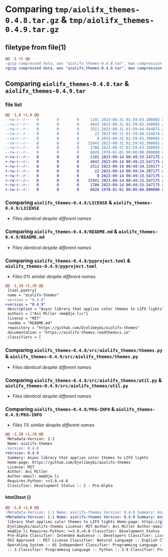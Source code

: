 # Comparing `tmp/aiolifx_themes-0.4.8.tar.gz` & `tmp/aiolifx_themes-0.4.9.tar.gz`

## filetype from file(1)

```diff
@@ -1 +1 @@
-gzip compressed data, was "aiolifx_themes-0.4.8.tar", max compression
+gzip compressed data, was "aiolifx_themes-0.4.9.tar", max compression
```

## Comparing `aiolifx_themes-0.4.8.tar` & `aiolifx_themes-0.4.9.tar`

### file list

```diff
@@ -1,8 +1,8 @@
--rw-r--r--   0        0        0     1101 2023-08-31 01:59:43.300865 aiolifx_themes-0.4.8/LICENSE
--rw-r--r--   0        0        0     4643 2023-08-31 01:59:43.300865 aiolifx_themes-0.4.8/README.md
--rw-r--r--   0        0        0     2511 2023-08-31 01:59:44.564875 aiolifx_themes-0.4.8/pyproject.toml
--rw-r--r--   0        0        0       22 2023-08-31 01:59:44.524874 aiolifx_themes-0.4.8/src/aiolifx_themes/__init__.py
--rw-r--r--   0        0        0        0 2023-08-31 01:59:43.300865 aiolifx_themes-0.4.8/src/aiolifx_themes/py.typed
--rw-r--r--   0        0        0    32941 2023-08-31 01:59:43.300865 aiolifx_themes-0.4.8/src/aiolifx_themes/themes.py
--rw-r--r--   0        0        0     1708 2023-08-31 01:59:43.300865 aiolifx_themes-0.4.8/src/aiolifx_themes/util.py
--rw-r--r--   0        0        0     6026 1970-01-01 00:00:00.000000 aiolifx_themes-0.4.8/PKG-INFO
+-rw-r--r--   0        0        0     1101 2023-09-14 00:49:33.547175 aiolifx_themes-0.4.9/LICENSE
+-rw-r--r--   0        0        0     4643 2023-09-14 00:49:33.547175 aiolifx_themes-0.4.9/README.md
+-rw-r--r--   0        0        0     2511 2023-09-14 00:49:34.339177 aiolifx_themes-0.4.9/pyproject.toml
+-rw-r--r--   0        0        0       22 2023-09-14 00:49:34.307177 aiolifx_themes-0.4.9/src/aiolifx_themes/__init__.py
+-rw-r--r--   0        0        0        0 2023-09-14 00:49:33.547175 aiolifx_themes-0.4.9/src/aiolifx_themes/py.typed
+-rw-r--r--   0        0        0    32941 2023-09-14 00:49:33.547175 aiolifx_themes-0.4.9/src/aiolifx_themes/themes.py
+-rw-r--r--   0        0        0     1708 2023-09-14 00:49:33.547175 aiolifx_themes-0.4.9/src/aiolifx_themes/util.py
+-rw-r--r--   0        0        0     6026 1970-01-01 00:00:00.000000 aiolifx_themes-0.4.9/PKG-INFO
```

### Comparing `aiolifx_themes-0.4.8/LICENSE` & `aiolifx_themes-0.4.9/LICENSE`

 * *Files identical despite different names*

### Comparing `aiolifx_themes-0.4.8/README.md` & `aiolifx_themes-0.4.9/README.md`

 * *Files identical despite different names*

### Comparing `aiolifx_themes-0.4.8/pyproject.toml` & `aiolifx_themes-0.4.9/pyproject.toml`

 * *Files 0% similar despite different names*

```diff
@@ -1,10 +1,10 @@
 [tool.poetry]
 name = "aiolifx-themes"
-version = "0.4.8"
+version = "0.4.9"
 description = "Async library that applies color themes to LIFX lights"
 authors = ["Avi Miller <me@dje.li>"]
 license = "MIT"
 readme = "README.md"
 repository = "https://github.com/Djelibeybi/aiolifx-themes"
 documentation = "https://aiolifx-themes.readthedocs.io"
 classifiers = [
```

### Comparing `aiolifx_themes-0.4.8/src/aiolifx_themes/themes.py` & `aiolifx_themes-0.4.9/src/aiolifx_themes/themes.py`

 * *Files identical despite different names*

### Comparing `aiolifx_themes-0.4.8/src/aiolifx_themes/util.py` & `aiolifx_themes-0.4.9/src/aiolifx_themes/util.py`

 * *Files identical despite different names*

### Comparing `aiolifx_themes-0.4.8/PKG-INFO` & `aiolifx_themes-0.4.9/PKG-INFO`

 * *Files 1% similar despite different names*

```diff
@@ -1,10 +1,10 @@
 Metadata-Version: 2.1
 Name: aiolifx-themes
-Version: 0.4.8
+Version: 0.4.9
 Summary: Async library that applies color themes to LIFX lights
 Home-page: https://github.com/Djelibeybi/aiolifx-themes
 License: MIT
 Author: Avi Miller
 Author-email: me@dje.li
 Requires-Python: >=3.9,<4.0
 Classifier: Development Status :: 2 - Pre-Alpha
```

#### html2text {}

```diff
@@ -1,8 +1,8 @@
-Metadata-Version: 2.1 Name: aiolifx-themes Version: 0.4.8 Summary: Async
+Metadata-Version: 2.1 Name: aiolifx-themes Version: 0.4.9 Summary: Async
 library that applies color themes to LIFX lights Home-page: https://github.com/
 Djelibeybi/aiolifx-themes License: MIT Author: Avi Miller Author-email:
 me@dje.li Requires-Python: >=3.9,<4.0 Classifier: Development Status :: 2 -
 Pre-Alpha Classifier: Intended Audience :: Developers Classifier: License ::
 OSI Approved :: MIT License Classifier: Natural Language :: English Classifier:
 Operating System :: OS Independent Classifier: Programming Language :: Python
 :: 3 Classifier: Programming Language :: Python :: 3.9 Classifier: Programming
```


